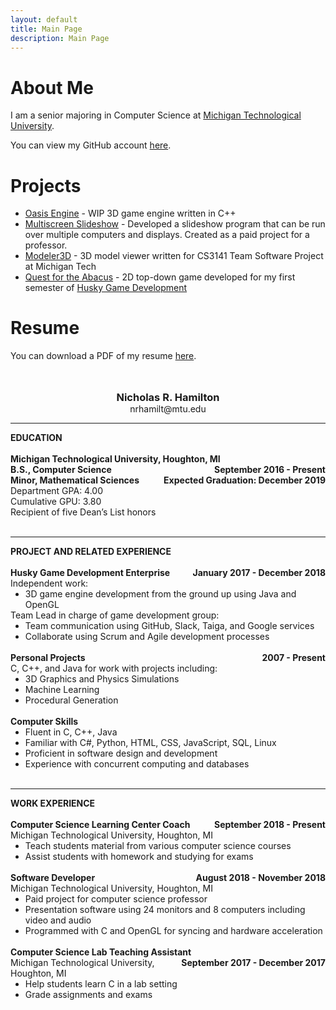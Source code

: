 ```yaml
--- 
layout: default
title: Main Page
description: Main Page
--- 
```


# About Me 

I am a senior majoring in Computer Science at [Michigan Technological University](https://www.mtu.edu). 

You can view my GitHub account [here](https://www.github.com/nhamil). 

# Projects 

- [Oasis Engine](https://www.github.com/nhamil/oasis) - WIP 3D game engine written in C++ 
- [Multiscreen Slideshow](https://github.com/nhamil/opengl-examples) - Developed a slideshow program that can be run over multiple computers and displays. Created as a paid project for a professor. 
- [Modeler3D](https://github.com/CS3141Team1/modeler3d) - 3D model viewer written for CS3141 Team Software Project at Michigan Tech 
- [Quest for the Abacus](https://github.com/nhamil/quest-for-the-abacus) - 2D top-down game developed for my first semester of [Husky Game Development](https://www.huskygames.com) 

# Resume 

<!-- because of the styling, it's easier to make resume part just html --> 
<style> 
.resume h3 {
    padding: 0;
    margin: 0;
}

.resume-top {
    text-align: center; 
}

.resume-right {
    float: right;
}

.resume ul {
    margin: 0;
}
</style> 
<p>
    You can download a PDF of my resume <a href="/resume/nicholas-hamilton-resume-spring-2019.pdf">here</a>.
</p>
<br><br>

<div class="resume">
    <div class="resume-top"> 
        <h3>Nicholas R. Hamilton</h3>
        nrhamilt@mtu.edu<br>
    </div><hr>
    <strong>EDUCATION</strong><br>
    <br>
    <strong>Michigan Technological University, Houghton, MI <span class="resume-right">September 2016 - Present</span></strong><br>
    <strong>B.S., Computer Science <span class="resume-right">Expected Graduation: December 2019</span></strong><br>
    <strong>Minor, Mathematical Sciences</strong><br>
    Department GPA: 4.00<br>
    Cumulative GPU: 3.80<br> 
    Recipient of five Dean’s List honors<br>
    <br><hr>
    <strong>PROJECT AND RELATED EXPERIENCE</strong><br>
    <br>
    <strong>Husky Game Development Enterprise <span class="resume-right">January 2017 - December 2018</span></strong><br>
    Independent work:<br> 
    <ul> 
        <li>3D game engine development from the ground up using Java and OpenGL</li> 
    </ul> 
    Team Lead in charge of game development group:
    <ul>
        <li>Team communication using GitHub, Slack, Taiga, and Google services</li>
        <li>Collaborate using Scrum and Agile development processes</li> 
    </ul>
    <br>
    <strong>Personal Projects <span class="resume-right">2007 - Present</span></strong><br>
    C, C++, and Java for work with projects including:
    <ul>
        <li>3D Graphics and Physics Simulations</li> 
        <li>Machine Learning</li> 
        <li>Procedural Generation</li> 
    </ul>
    <br> 
    <strong>Computer Skills</strong><br>
    <ul> 
        <li>Fluent in C, C++, Java</li> 
        <li>Familiar with C#, Python, HTML, CSS, JavaScript, SQL, Linux</li> 
        <li>Proficient in software design and development</li> 
        <li>Experience with concurrent computing and databases</li> 
    </ul> 
    <br><hr>
    <strong>WORK EXPERIENCE</strong><br>
    <br>
    <strong>Computer Science Learning Center Coach <span class="resume-right">September 2018 - Present</span></strong><br>
    Michigan Technological University, Houghton, MI<br>
    <ul>
        <li>Teach students material from various computer science courses</li>
        <li>Assist students with homework and studying for exams</li>
    </ul>
    <br>
    <strong>Software Developer <span class="resume-right">August 2018 - November 2018</span></strong><br>
    Michigan Technological University, Houghton, MI<br>
    <ul>
        <li>Paid project for computer science professor</li> 
        <li>Presentation software using 24 monitors and 8 computers including video and audio</li> 
        <li>Programmed with C and OpenGL for syncing and hardware acceleration</li> 
    </ul>
    <br>
    <strong>Computer Science Lab Teaching Assistant <span class="resume-right">September 2017 - December 2017</span></strong><br>
    Michigan Technological University, Houghton, MI<br>
    <ul>
        <li>Help students learn C in a lab setting</li> 
        <li>Grade assignments and exams</li> 
    </ul>
</div> 
